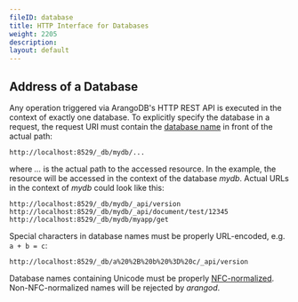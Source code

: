 ```yaml
---
fileID: database
title: HTTP Interface for Databases
weight: 2205
description: 
layout: default
---
```

## Address of a Database

Any operation triggered via ArangoDB's HTTP REST API is executed in the context of exactly
one database. To explicitly specify the database in a request, the request URI must contain
the [database name](../../appendix/appendix-glossary#database-name) in front of the actual path:

    http://localhost:8529/_db/mydb/...

where *...* is the actual path to the accessed resource. In the example, the resource will be
accessed in the context of the database *mydb*. Actual URLs in the context of *mydb* could look
like this:

    http://localhost:8529/_db/mydb/_api/version
    http://localhost:8529/_db/mydb/_api/document/test/12345
    http://localhost:8529/_db/mydb/myapp/get

Special characters in database names must be properly URL-encoded, e.g. `a + b = c`:

    http://localhost:8529/_db/a%20%2B%20b%20%3D%20c/_api/version

Database names containing Unicode must be properly
[NFC-normalized](https://en.wikipedia.org/wiki/Unicode_equivalence#Normal_forms).
Non-NFC-normalized names will be rejected by _arangod_.
